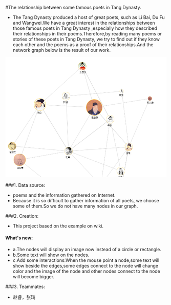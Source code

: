 #The relationship between some famous poets in Tang Dynasty.
+ The Tang Dynasty produced a host of great poets, such as Li Bai, Du Fu and Wangwei.We have a great interest in the relationships between those famous poets in Tang Dynasty ,especially how they described their relationships in their poems.Therefore,by reading many poems or stories of these poets in Tang Dynasty, we try to find out if they know each other and the poems as a proof of their relationships.And the network graph below is the result of our work. 

![Figure 1](2_1.png)

###1. Data source: 
+ poems and the information gathered on Internet.
+ Because it is so difficult to gather information of all poets, we choose some of them.So we do not have many nodes in our graph. 



###2. Creation:
+ This project based on the example on wiki.
#### What's new:
+ a.The nodes will display an image now instead of a circle or rectangle.
+ b.Some text will show on the nodes.
+ c.Add some interactions:When the mouse point a node,some text will show beside the edges,some edges connect to the node         will change color and the image of the node and other nodes connect to the node will become bigger.

###3. Teammates:
+ 赵睿，张琦

